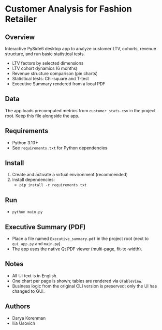 # Сustomer Analysis for Fashion Retailer 

## Overview
Interactive PySide6 desktop app to analyze customer LTV, cohorts, revenue structure, and run basic statistical tests.

- LTV factors by selected dimensions
- LTV cohort dynamics (6 months)
- Revenue structure comparison (pie charts)
- Statistical tests: Chi-square and T-test
- Executive Summary rendered from a local PDF

## Data
The app loads precomputed metrics from `customer_stats.csv` in the project root. Keep this file alongside the app.

## Requirements
- Python 3.10+
- See `requirements.txt` for Python dependencies

## Install
1. Create and activate a virtual environment (recommended)
2. Install dependencies:
   - `pip install -r requirements.txt`

## Run
- `python main.py`

## Executive Summary (PDF)
- Place a file named `Executive_summary.pdf` in the project root (next to `gui_app.py` and `main.py`).
- The app uses the native Qt PDF viewer (multi-page, fit-to-width).

## Notes
- All UI text is in English.
- One chart per page is shown; tables are rendered via `QTableView`.
- Business logic from the original CLI version is preserved; only the UI has changed to GUI.

## Authors
- Darya Korenman 
- Ilia Usovich

